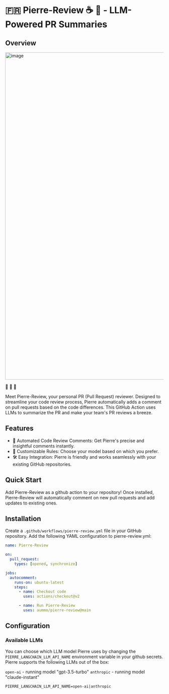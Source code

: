 # 🇫🇷 Pierre-Review ☕️ 🥖 - LLM-Powered PR Summaries

## Overview

<img width="1039" alt="image" src="https://github.com/aummo/pierre-review/assets/9997548/3bc6f571-217d-47ec-bbc5-15474aed6b45">

🥖 🥖 🥖

Meet Pierre-Review, your personal PR (Pull Request) reviewer. Designed to streamline your code review process, Pierre automatically adds a comment on pull requests based on the code differences. This GitHub Action uses LLMs to summarize the PR and make your team's PR reviews a breeze.

## Features

- 🤖 Automated Code Review Comments: Get Pierre's precise and insightful comments instantly.
- 📝 Customizable Rules: Choose your model based on which you prefer.
- 🛠️ Easy Integration: Pierre is friendly and works seamlessly with your existing GitHub repositories.

## Quick Start

Add Pierre-Review as a github action to your repository! Once installed, Pierre-Review will automatically comment on new pull requests and add updates to existing ones.

## Installation

Create a `.github/workflows/pierre-review.yml` file in your GitHub repository.
Add the following YAML configuration to pierre-review.yml:

```yaml
name: Pierre-Review

on:
  pull_request:
    types: [opened, synchronize]

jobs:
  autocomment:
    runs-on: ubuntu-latest
    steps:
      - name: Checkout code
        uses: actions/checkout@v2

      - name: Run Pierre-Review
        uses: aummo/pierre-review@main
```

## Configuration

### Available LLMs

You can choose which LLM model Pierre uses by changing the `PIERRE_LANGCHAIN_LLM_API_NAME` environment variable in your github secrets. Pierre supports the following LLMs out of the box:

`open-ai` - running model "gpt-3.5-turbo"
`anthropic` - running model "claude-instant"

```
PIERRE_LANGCHAIN_LLM_API_NAME=open-ai|anthropic
```
